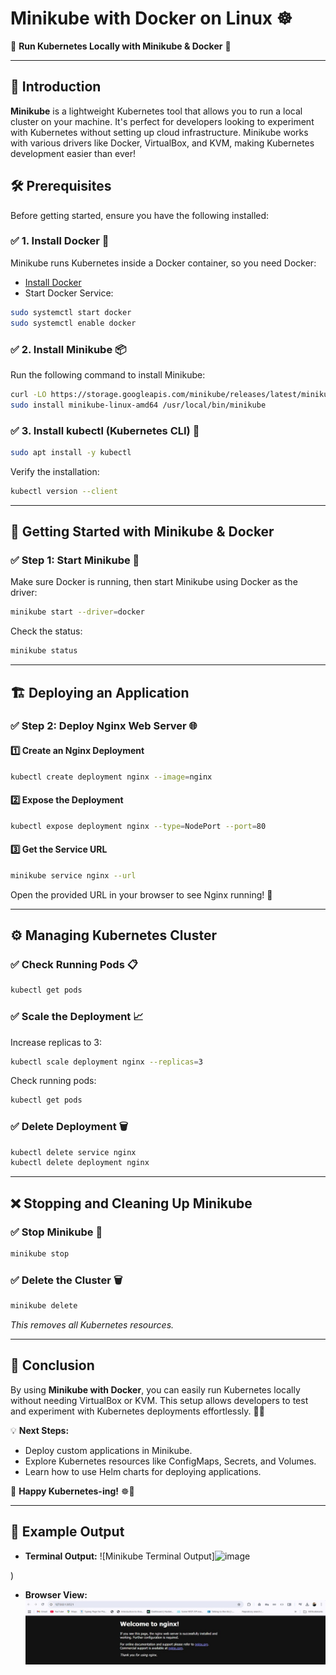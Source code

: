 # Minikube with Docker on Linux ☸️


🚀 **Run Kubernetes Locally with Minikube & Docker** 🐳

---

## 🌟 Introduction

**Minikube** is a lightweight Kubernetes tool that allows you to run a local cluster on your machine. It's perfect for developers looking to experiment with Kubernetes without setting up cloud infrastructure. Minikube works with various drivers like Docker, VirtualBox, and KVM, making Kubernetes development easier than ever!

## 🛠️ Prerequisites

Before getting started, ensure you have the following installed:

### ✅ 1. Install Docker 🐋

Minikube runs Kubernetes inside a Docker container, so you need Docker:
- [Install Docker](https://docs.docker.com/engine/install/ubuntu/)
- Start Docker Service:
```bash
sudo systemctl start docker
sudo systemctl enable docker
```

### ✅ 2. Install Minikube 📦

Run the following command to install Minikube:
```bash
curl -LO https://storage.googleapis.com/minikube/releases/latest/minikube-linux-amd64
sudo install minikube-linux-amd64 /usr/local/bin/minikube
```

### ✅ 3. Install kubectl (Kubernetes CLI) 🔗

```bash
sudo apt install -y kubectl
```
Verify the installation:
```bash
kubectl version --client
```

---

## 🚀 Getting Started with Minikube & Docker

### ✅ Step 1: Start Minikube 🏁

Make sure Docker is running, then start Minikube using Docker as the driver:
```bash
minikube start --driver=docker
```
Check the status:
```bash
minikube status
```

---

## 🏗️ Deploying an Application

### ✅ Step 2: Deploy Nginx Web Server 🌐

#### 1️⃣ Create an Nginx Deployment
```bash
kubectl create deployment nginx --image=nginx
```

#### 2️⃣ Expose the Deployment
```bash
kubectl expose deployment nginx --type=NodePort --port=80
```

#### 3️⃣ Get the Service URL
```bash
minikube service nginx --url
```
Open the provided URL in your browser to see Nginx running! 🎉

---

## ⚙️ Managing Kubernetes Cluster

### ✅ Check Running Pods 📋
```bash
kubectl get pods
```

### ✅ Scale the Deployment 📈
Increase replicas to 3:
```bash
kubectl scale deployment nginx --replicas=3
```
Check running pods:
```bash
kubectl get pods
```

### ✅ Delete Deployment 🗑️
```bash
kubectl delete service nginx
kubectl delete deployment nginx
```

---

## ❌ Stopping and Cleaning Up Minikube

### ✅ Stop Minikube 🔻
```bash
minikube stop
```

### ✅ Delete the Cluster 🗑️
```bash
minikube delete
```
_This removes all Kubernetes resources._

---

## 🎯 Conclusion

By using **Minikube with Docker**, you can easily run Kubernetes locally without needing VirtualBox or KVM. This setup allows developers to test and experiment with Kubernetes deployments effortlessly. 🚀🔥

💡 **Next Steps:**
- Deploy custom applications in Minikube.
- Explore Kubernetes resources like ConfigMaps, Secrets, and Volumes.
- Learn how to use Helm charts for deploying applications.

💙 **Happy Kubernetes-ing!** ☸️🚢

---

## 📸 Example Output

- **Terminal Output:**
![Minikube Terminal Output]![image](https://github.com/user-attachments/assets/f599a8f2-55fd-4ea3-a64d-3c281bc6e37a)

)

- **Browser View:**
![Nginx Browser View](browser.jpg)

